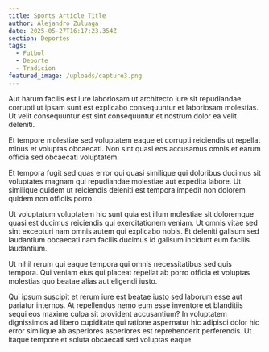 ```yaml
---
title: Sports Article Title
author: Alejandro Zuluaga
date: 2025-05-27T16:17:23.354Z
section: Deportes
tags:
  - Futbol
  - Deporte
  - Tradicion
featured_image: /uploads/capture3.png
---
```

<!--StartFragment-->

Aut harum facilis est iure laboriosam ut architecto iure sit repudiandae corrupti ut ipsam sunt est explicabo consequuntur et laboriosam molestias. Ut velit consequuntur est sint consequuntur et nostrum dolor ea velit deleniti.

Et tempore molestiae sed voluptatem eaque et corrupti reiciendis ut repellat minus et voluptas obcaecati. Non sint quasi eos accusamus omnis et earum officia sed obcaecati voluptatem.

Et tempora fugit sed quas error qui quasi similique qui doloribus ducimus sit voluptates magnam qui repudiandae molestiae aut expedita labore. Ut similique quidem ut reiciendis deleniti est tempora impedit non dolorem quidem non officiis porro.

Ut voluptatum voluptatem hic sunt quia est illum molestiae sit doloremque quasi est ducimus reiciendis qui exercitationem veniam. Ut omnis vitae sed sint excepturi nam omnis autem qui explicabo nobis. Et deleniti galisum sed laudantium obcaecati nam facilis ducimus id galisum incidunt eum facilis laudantium.

Ut nihil rerum qui eaque tempora qui omnis necessitatibus sed quis tempora. Qui veniam eius qui placeat repellat ab porro officia et voluptas molestias quo beatae alias aut eligendi iusto.

Qui ipsum suscipit et rerum iure est beatae iusto sed laborum esse aut pariatur internos. At repellendus nemo eum esse inventore et blanditiis sequi eos maxime culpa sit provident accusantium? In voluptatem dignissimos ad libero cupiditate qui ratione aspernatur hic adipisci dolor hic error similique ab asperiores asperiores est reprehenderit perferendis. Ut itaque tempore et soluta obcaecati sed voluptas eaque.

<!--EndFragment-->